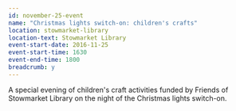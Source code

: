 ```yaml
---
id: november-25-event
name: "Christmas lights switch-on: children's crafts"
location: stowmarket-library
location-text: Stowmarket Library
event-start-date: 2016-11-25
event-start-time: 1630
event-end-time: 1800
breadcrumb: y
---
```

A special evening of children's craft activities funded by Friends of Stowmarket Library on the night of the Christmas lights switch-on.
